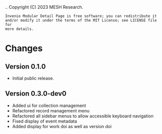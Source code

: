 ..
    Copyright (C) 2023 MESH Research.

    Invenio Modular Detail Page is free software; you can redistribute it
    and/or modify it under the terms of the MIT License; see LICENSE file for
    more details.

Changes
=======

## Version 0.1.0

- Initial public release.

## Version 0.3.0-dev0

- Added ui for collection management
- Refactored record management menu
- Refactored all sidebar menus to allow accessible keyboard navigation
- Fixed display of event metadata
- Added display for work doi as well as version doi
